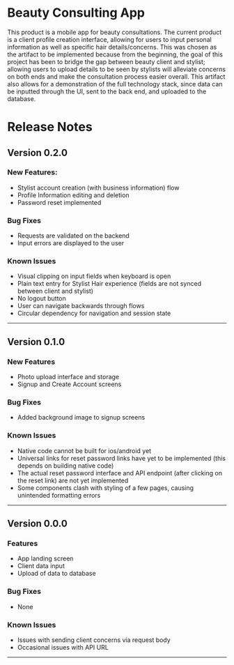 # Beauty Consulting App
This product is a mobile app for beauty consultations. The current product is a client profile creation interface, allowing for users to input personal information as well as specific hair details/concerns. This was chosen as the artifact to be implemented because from the beginning, the goal of this project has been to bridge the gap between beauty client and stylist; allowing users to upload details to be seen by stylists will alleviate concerns on both ends and make the consultation process easier overall. This artifact also allows for a demonstration of the full technology stack, since data can be inputted         through the UI, sent to the back end, and uploaded to the database.

# Release Notes
## Version 0.2.0

### New Features:
* Stylist account creation (with business information) flow 
* Profile Information editing and deletion
* Password reset implemented

### Bug Fixes
* Requests are validated on the backend
* Input errors are displayed to the user

### Known Issues
* Visual clipping on input fields when keyboard is open
* Plain text entry for Stylist Hair experience (fields are not synced between client and stylist)
* No logout button
* User can navigate backwards through flows
* Circular dependency for navigation and session state
----
## Version 0.1.0

### New Features
* Photo upload interface and storage
* Signup and Create Account screens

### Bug Fixes
* Added background image to signup screens

### Known Issues
* Native code cannot be built for ios/android yet
* Universal links for reset password links have yet to be implemented (this depends on building native code)
* The actual reset password interface and API endpoint (after clicking on the reset link) are not yet implemented
* Some components clash with styling of a few pages, causing unintended formatting errors
----

## Version 0.0.0
### Features
* App landing screen
* Client data input
* Upload of data to database

### Bug Fixes
* None

### Known Issues
* Issues with sending client concerns via request body
* Occasional issues with API URL
----
